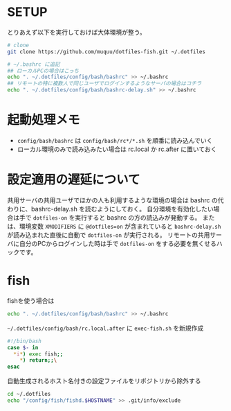 # SETUP
とりあえず以下を実行しておけば大体環境が整う。

```bash
# clone
git clone https://github.com/muquu/dotfiles-fish.git ~/.dotfiles

# ~/.bashrc に追記
## ローカルPCの場合はこっち
echo ". ~/.dotfiles/config/bash/bashrc" >> ~/.bashrc
## リモートの特に複数人で同じユーザでログインするようなサーバの場合はコチラ
echo ". ~/.dotfiles/config/bash/bashrc-delay.sh" >> ~/.bashrc
```

# 起動処理メモ
- `config/bash/bashrc` は `config/bash/rc*/*.sh` を順番に読み込んでいく
- ローカル環境のみで読み込みたい場合は rc.local か rc.after に置いておく

# 設定適用の遅延について
共用サーバの共用ユーザでほかの人も利用するような環境の場合は bashrc の代わりに、bashrc-delay.sh を読むようにしておく。
自分環境を有効化したい場合は手で `dotfiles-on` を実行すると bashrc の方の読込みが発動する。
または、環境変数 `XMODIFIERS` に `@dotfiles=on` が含まれていると `bashrc-delay.sh` が読み込まれた直後に自動で `dotfiles-on` が実行される。
リモートの共用サーバに自分のPCからログインした時は手で `dotfiles-on` をする必要を無くせるハックです。

# fish
fishを使う場合は

```bash
echo ". ~/.dotfiles/config/bash/bashrc" >> ~/.bashrc
```

``~/.dotfiles/config/bash/rc.local.after`` に ``exec-fish.sh`` を新規作成

```bash
#!/bin/bash
case $- in
  *i*) exec fish;;
    *) return;;\
esac
```

自動生成されるホスト名付きの設定ファイルをリポジトリから除外する

```bash
cd ~/.dotfiles
echo "/config/fish/fishd.$HOSTNAME" >> .git/info/exclude
```
